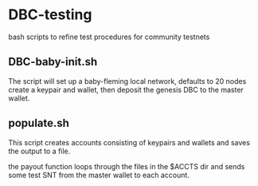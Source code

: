 # DBC-testing

bash scripts to refine test procedures for community testnets

## DBC-baby-init.sh

The script will set up a baby-fleming local network, defaults to 20 nodes
create a keypair and wallet, then deposit the genesis DBC to the master wallet.  

## populate.sh

This  script creates accounts  consisting of keypairs and wallets and saves the output to a file.

the payout function loops through the files in the $ACCTS dir and sends some test SNT from the master wallet to each account.
